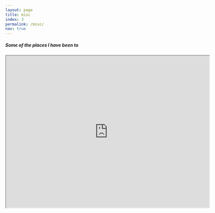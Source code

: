 ```yaml
---
layout: page  
title: misc  
index: 3  
permalink: /misc/  
nav: true  
---
```


##### Some of the places I have been to

<iframe src="https://www.google.com/maps/d/embed?mid=1B1h7RIx-ELVK9Zq37OxsCpjyBog_1nMp&ehbc=2E312F" width="640" height="480"></iframe>
